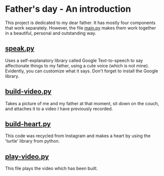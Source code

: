 # Father's day - An introduction

  This project is dedicated to my dear father. It has mostly four components that work separately. 
  However, the file [main.py](https://github.com/luismorais2008/Father-s-day-/blob/main/main.py) makes them work together in a beautiful, personal and outstanding way.
  
## [speak.py](https://github.com/luismorais2008/Father-s-day-/blob/main/speak.py)
 
  Uses a self-explanatory library called Google Text-to-speech to say affectionate things to my father, using a cute voice (which is not mine). Evidently, you can customize what it says. Don't forget to install the Google library.  
  
## [build-video.py](https://github.com/luismorais2008/Father-s-day-/blob/main/build-video.py)

  Takes a picture of me and my father at that moment, sit down on the couch, and attaches it to a video I have previously recorded.
  
## [build-heart.py](https://github.com/luismorais2008/Father-s-day-/blob/main/build-heart.py)

  This code was recycled from Instagram and makes a heart by using the 'turtle' library from python. 
  
## [play-video.py](https://github.com/luismorais2008/Father-s-day-/blob/main/play-video.py)

  This file plays the video which has been built.
